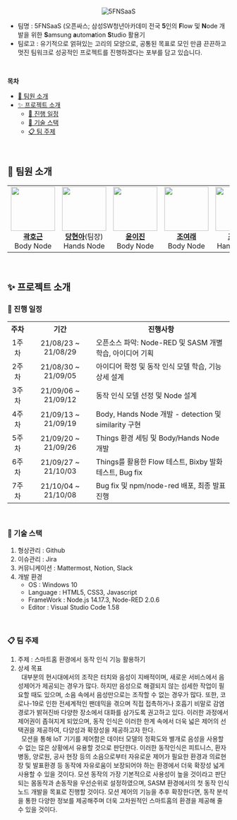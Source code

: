 <br>
<div align="center">

![5FNSaaS](https://user-images.githubusercontent.com/45550607/132179363-50273c2d-54c3-4db6-8f6c-c48076b30526.png)

</div>

- 팀명 : 5FNSaaS (오픈싸스; 삼성SW청년아카데미 전국 **5**인의 **F**low 및 **N**ode 개발을 위한 **S**amsung **a**utom**a**tion **S**tudio 활용기
- 팀로고 : 유기적으로 얽혀있는 고리의 모양으로, 공통된 목표로 모인 만큼 끈끈하고 멋진 팀워크로 성공적인 프로젝트를 진행하겠다는 포부를 담고 있습니다.

<br>

**목차**

- [🧐 팀원 소개](#-팀원-소개)
- [✨ 프로젝트 소개](#-프로젝트-소개)
  - [📆 진행 일정](#-진행-일정)
  - [🔧 기술 스택](#-기술-스택)
  - [📋 팀 주제](#-팀-주제)

<br>

## 🧐 팀원 소개
<table align="center">
   <tr>
      <td align="center"><a href="https://github.com/rootkwak528"><img src="https://avatars.githubusercontent.com/u/46735998?v=4" width="100px"><br><b>곽호근</a></b><br>Body Node</td>
      <td align="center"><a href="https://github.com/eona1301"><img src="https://avatars.githubusercontent.com/u/45550607?v=4" width="100px"><br><b>당현아</a></b>(팀장)<br>Hands Node</td>
      <td align="center"><a href="https://github.com/483759"><img src="https://avatars.githubusercontent.com/u/30489264?v=4" width="100px"><br><b>윤이진</a></b><br>Body Node</td>
      <td align="center"><a href="https://github.com/steven9408"><img src="https://avatars.githubusercontent.com/u/77382722?v=4" width="100px"><br><b>조여래</a></b><br>Body Node</td>
      <td align="center"><a href="https://github.com/whgusalsdl"><img src="https://avatars.githubusercontent.com/u/57279882?v=4" width="100px"><br><b>조현민</a></b><br>Hands Node</td>
   </tr>
</table>

<br>

## ✨ 프로젝트 소개

### 📆 진행 일정
<table align="center">
  <tr>
    <th>주차</th>
    <th>기간</th>
    <th>진행사항</th>
  <tr>
  <tr>
    <td align="center">1주차</td>
    <td align="center">21/08/23 ~ 21/08/29</td>
    <td>오픈소스 파악: Node-RED 및 SASM 개별 학습, 아이디어 기획</td>
  </tr>
  <tr>
    <td align="center">2주차</td>
    <td align="center">21/08/30 ~ 21/09/05</td>
    <td>아이디어 확정 및 동작 인식 모델 학습, 기능 상세 설계</td>
  </tr>
  <tr>
    <td align="center">3주차</td>
    <td align="center">21/09/06 ~ 21/09/12</td>
    <td>동작 인식 모델 선정 및 Node 설계</td>
  </tr>
  <tr>
    <td align="center">4주차	</td>
    <td align="center">21/09/13 ~ 21/09/19</td>
    <td>Body, Hands Node 개발 - detection 및 similarity 구현</td>
  </tr>
  <tr>
    <td align="center">5주차</td>
    <td align="center">21/09/20 ~ 21/09/26</td>
    <td>Things 환경 세팅 및 Body/Hands Node 개발</td>
  </tr>
  <tr>
    <td align="center">6주차</td>
    <td align="center">21/09/27 ~ 21/10/03</td>
    <td>Things를 활용한 Flow 테스트, Bixby 발화 테스트, Bug fix</td>
  </tr>
  <tr>
    <td align="center">7주차</td>
    <td align="center">21/10/04 ~ 21/10/08</td>
    <td>Bug fix 및 npm/node-red 배포, 최종 발표 진행</td>
  </tr>
</table>

<br>

### 🔧 기술 스택
1. 형상관리 : Github
2. 이슈관리 : Jira
3. 커뮤니케이션 : Mattermost, Notion, Slack
4. 개발 환경
   - OS : Windows 10
   - Language : HTML5, CSS3, Javascript
   - FrameWork : Node.js 14.17.3, Node-RED 2.0.6
   - Editor : Visual Studio Code 1.58

<br>

### 📋 팀 주제
1. 주제 : 스마트홈 환경에서 동작 인식 기능 활용하기
2. 상세 목표<br>
&nbsp;&nbsp;대부분의 현시대에서의 조작은 터치와 음성이 지배적이며, 새로운 서비스에서 음성제어가 제공되는 경우가 많다. 하지만 음성으로 해결되지 않는 섬세한 작업이 필요할 때도 있으며, 소음 속에서 음성만으로는 조작할 수 없는 경우가 많다. 또한, 코로나-19로 인한 전세계적인 팬데믹을 겪으며 직접 접촉하거나 호흡기 비말로 감염경로가 밝혀진바 다양한 장소에서 대화를 삼가도록 권고하고 있다. 이러한 과정에서 제어권이 좁혀지게 되었으며, 동작 인식은 이러한 한계 속에서 더욱 넓은 제어의 선택권을 제공하여, 다양성과 확장성을 제공하고자 한다.<br> 
&nbsp;&nbsp;모션을 통해 IoT 기기를 제어함은 데이터 모델의 정확도와 별개로 음성을 사용할 수 없는 많은 상황에서 유용할 것으로 판단한다. 이러한 동작인식은 피트니스, 환자 병동, 양로원, 공사 현장 등의 소음으로부터 자유로운 제어가 필요한 환경과 의료현장 및 발표환경 등 동작에 자유로움이 보장되어야 하는 환경에서 더욱 확장성 넓게 사용할 수 있을 것이다. 모션 동작의 가장 기본적으로 사용성이 높을 것이라고 판단되는 몸동작과 손동작을 우선순위로 설정하였으며, SASM 환경에서의 첫 동작 인식 노드 개발을 목표로 진행할 것이다. 모션 제어의 기능을 추후 확장한다면, 동작 분석을 통한 다양한 정보를 제공해주며 더욱 고차원적인 스마트홈의 환경을 제공해 줄 수 있을 것이다.
